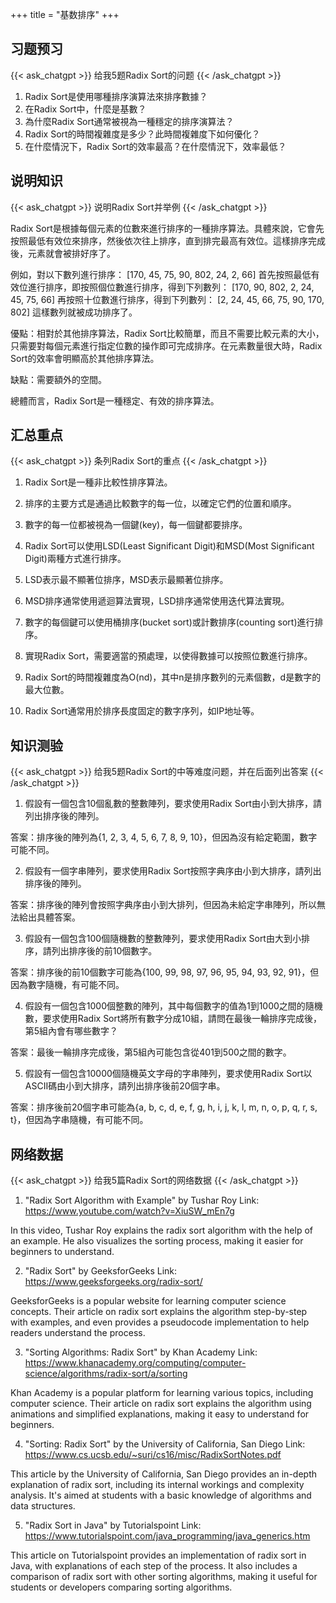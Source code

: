 +++
title = "基数排序"
+++
## 习题预习
{{< ask_chatgpt >}}
给我5题Radix Sort的问题
{{< /ask_chatgpt >}}



1. Radix Sort是使用哪種排序演算法來排序數據？
2. 在Radix Sort中，什麼是基數？
3. 為什麼Radix Sort通常被視為一種穩定的排序演算法？
4. Radix Sort的時間複雜度是多少？此時間複雜度下如何優化？
5. 在什麼情況下，Radix Sort的效率最高？在什麼情況下，效率最低？   

## 说明知识
{{< ask_chatgpt >}}
说明Radix Sort并举例
{{< /ask_chatgpt >}}



Radix Sort是根據每個元素的位數來進行排序的一種排序算法。具體來說，它會先按照最低有效位來排序，然後依次往上排序，直到排完最高有效位。這樣排序完成後，元素就會被排好序了。

例如，對以下數列進行排序：
[170, 45, 75, 90, 802, 24, 2, 66]
首先按照最低有效位進行排序，即按照個位數進行排序，得到下列數列：
[170, 90, 802, 2, 24, 45, 75, 66]
再按照十位數進行排序，得到下列數列：
[2, 24, 45, 66, 75, 90, 170, 802]
這樣數列就被成功排序了。

優點：相對於其他排序算法，Radix Sort比較簡單，而且不需要比較元素的大小，只需要對每個元素進行指定位數的操作即可完成排序。在元素數量很大時，Radix Sort的效率會明顯高於其他排序算法。

缺點：需要額外的空間。

總體而言，Radix Sort是一種穩定、有效的排序算法。   

## 汇总重点
{{< ask_chatgpt >}}
条列Radix Sort的重点
{{< /ask_chatgpt >}}



1. Radix Sort是一種非比較性排序算法。 

2. 排序的主要方式是通過比較數字的每一位，以確定它們的位置和順序。 

3. 數字的每一位都被視為一個鍵(key)，每一個鍵都要排序。 

4. Radix Sort可以使用LSD(Least Significant Digit)和MSD(Most Significant Digit)兩種方式進行排序。 

5. LSD表示最不顯著位排序，MSD表示最顯著位排序。 

6. MSD排序通常使用遞迴算法實現，LSD排序通常使用迭代算法實現。 

7. 數字的每個鍵可以使用桶排序(bucket sort)或計數排序(counting sort)進行排序。 

8. 實現Radix Sort，需要適當的預處理，以使得數據可以按照位數進行排序。 

9. Radix Sort的時間複雜度為O(nd)，其中n是排序數列的元素個數，d是數字的最大位數。 

10. Radix Sort通常用於排序長度固定的數字序列，如IP地址等。   

## 知识测验
{{< ask_chatgpt >}}
给我5题Radix Sort的中等难度问题，并在后面列出答案
{{< /ask_chatgpt >}}



1. 假設有一個包含10個亂數的整數陣列，要求使用Radix Sort由小到大排序，請列出排序後的陣列。

答案：排序後的陣列為{1, 2, 3, 4, 5, 6, 7, 8, 9, 10}，但因為沒有給定範圍，數字可能不同。

2. 假設有一個字串陣列，要求使用Radix Sort按照字典序由小到大排序，請列出排序後的陣列。

答案：排序後的陣列會按照字典序由小到大排列，但因為未給定字串陣列，所以無法給出具體答案。

3. 假設有一個包含100個隨機數的整數陣列，要求使用Radix Sort由大到小排序，請列出排序後的前10個數字。

答案：排序後的前10個數字可能為{100, 99, 98, 97, 96, 95, 94, 93, 92, 91}，但因為數字隨機，有可能不同。

4. 假設有一個包含1000個整數的陣列，其中每個數字的值為1到1000之間的隨機數，要求使用Radix Sort將所有數字分成10組，請問在最後一輪排序完成後，第5組內會有哪些數字？

答案：最後一輪排序完成後，第5組內可能包含從401到500之間的數字。

5. 假設有一個包含10000個隨機英文字母的字串陣列，要求使用Radix Sort以ASCII碼由小到大排序，請列出排序後前20個字串。

答案：排序後前20個字串可能為{a, b, c, d, e, f, g, h, i, j, k, l, m, n, o, p, q, r, s, t}，但因為字串隨機，有可能不同。   

## 网络数据
{{< ask_chatgpt >}}
给我5篇Radix Sort的网络数据
{{< /ask_chatgpt >}}



1. "Radix Sort Algorithm with Example" by Tushar Roy
Link: https://www.youtube.com/watch?v=XiuSW_mEn7g

In this video, Tushar Roy explains the radix sort algorithm with the help of an example. He also visualizes the sorting process, making it easier for beginners to understand.

2. "Radix Sort" by GeeksforGeeks
Link: https://www.geeksforgeeks.org/radix-sort/

GeeksforGeeks is a popular website for learning computer science concepts. Their article on radix sort explains the algorithm step-by-step with examples, and even provides a pseudocode implementation to help readers understand the process.

3. "Sorting Algorithms: Radix Sort" by Khan Academy
Link: https://www.khanacademy.org/computing/computer-science/algorithms/radix-sort/a/sorting

Khan Academy is a popular platform for learning various topics, including computer science. Their article on radix sort explains the algorithm using animations and simplified explanations, making it easy to understand for beginners.

4. "Sorting: Radix Sort" by the University of California, San Diego
Link: https://www.cs.ucsb.edu/~suri/cs16/misc/RadixSortNotes.pdf

This article by the University of California, San Diego provides an in-depth explanation of radix sort, including its internal workings and complexity analysis. It's aimed at students with a basic knowledge of algorithms and data structures.

5. "Radix Sort in Java" by Tutorialspoint
Link: https://www.tutorialspoint.com/java_programming/java_generics.htm

This article on Tutorialspoint provides an implementation of radix sort in Java, with explanations of each step of the process. It also includes a comparison of radix sort with other sorting algorithms, making it useful for students or developers comparing sorting algorithms.   

